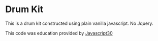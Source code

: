 # Drum Kit

This is a drum kit constructed using plain vanilla javascript.  No Jquery.

This code was education provided by [Javascript30](http://javascript30.com)